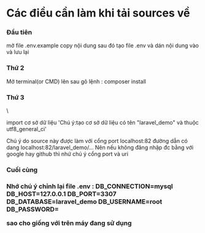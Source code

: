 <h1> Các điều cần làm khi tải sources về</h1>
<h3>Đầu tiên</h3>
<p>mở file .env.example copy nội dung sau đó tạo file .env và dán nội dung vào và lưu lại</p>
<h3>Thứ 2</h3>
<p>Mở terminal(or CMD) lên sau gõ lệnh : composer install </p>
<h3>Thứ 3 </h3>\
<p> import cơ sở dữ liệu 'Chú ý:tạo cơ sở dữ liệu có tên "laravel_demo" và thuộc utf8_general_ci'</p>
<p>Chú ý do source này được làm với cổng port localhost:82 đường dẫn có dang localhost:82/laravel_demo/... Nên nếu không đăng nhập đc bằng với google hay github thì nhứ chú ý cổng port và uri</p>
<h3>Cuối cùng<h3>
<p>Nhớ chú ý chỉnh lại file .env :
DB_CONNECTION=mysql
DB_HOST=127.0.0.1
DB_PORT=3307
DB_DATABASE=laravel_demo
DB_USERNAME=root
DB_PASSWORD=

sao cho giống với trên máy đang sử dụng
<p>
